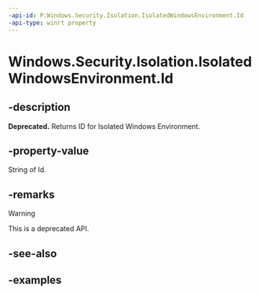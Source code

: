 ```yaml
---
-api-id: P:Windows.Security.Isolation.IsolatedWindowsEnvironment.Id
-api-type: winrt property
---
```


<!-- Property syntax.
public string Id { get; }
-->

# Windows.Security.Isolation.IsolatedWindowsEnvironment.Id

## -description

**Deprecated.** Returns ID for Isolated Windows Environment.

## -property-value

String of Id.

## -remarks

> [!WARNING]
> This is a deprecated API.

## -see-also

## -examples

